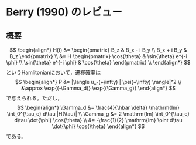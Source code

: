 # Berry (1990) のレビュー
## 概要

$$
\begin{align*}
    H(t)
    &=
    \begin{pmatrix}
        B_z & B_x - i B_y \\
        B_x + i B_y & B_z
    \end{pmatrix} \\
    &= H
    \begin{pmatrix}
        \cos{\theta} & \sin{\theta} e^{-i \phi} \\
        \sin{\theta} e^{-i \phi} & \cos{\theta}
    \end{pmatrix} \\
\end{align*}
$$
というHamlitonianにおいて，遷移確率は
$$
\begin{align*}
    P
    &= |\langle u_-(+\infty) | \psi(+\infty) \rangle|^2 \\
    &\approx \exp{(-\Gamma_d)} \exp{(\Gamma_g)}
\end{align*}
$$
で与えられる。ただし，
$$
\begin{align*}
    \Gamma_d
    &= \frac{4}{\hbar \delta} \mathrm{Im} \int_0^{\tau_c} d\tau |H(\tau)| \\
    \Gamma_g
    &= 2 \mathrm{Im} \int_0^{\tau_c} d\tau \dot{\phi} \cos{\theta} \\
    &= -\frac{1}{2} \mathrm{Im} \oint d\tau \dot{\phi} \cos{\theta}
\end{align*}
$$
である。

